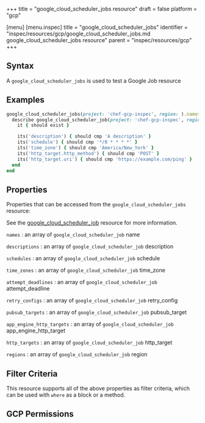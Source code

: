 +++
title = "google_cloud_scheduler_jobs resource"
draft = false
platform = "gcp"

[menu]
  [menu.inspec]
    title = "google_cloud_scheduler_jobs"
    identifier = "inspec/resources/gcp/google_cloud_scheduler_jobs.md google_cloud_scheduler_jobs resource"
    parent = "inspec/resources/gcp"
+++

## Syntax

A `google_cloud_scheduler_jobs` is used to test a Google Job resource

## Examples

```ruby
google_cloud_scheduler_jobs(project: 'chef-gcp-inspec', region: ).names.each do |name|
  describe google_cloud_scheduler_job(project: 'chef-gcp-inspec', region: us-central1, name: name) do
    it { should exist }

    its('description') { should cmp 'A description' }
    its('schedule') { should cmp '*/8 * * * *' }
    its('time_zone') { should cmp 'America/New_York' }
    its('http_target.http_method') { should cmp 'POST' }
    its('http_target.uri') { should cmp 'https://example.com/ping' }
  end
end
```

## Properties

Properties that can be accessed from the `google_cloud_scheduler_jobs` resource:

See the [google_cloud_scheduler_job](/inspec/resources/google_cloud_scheduler_job/#properties) resource for more information.

`names`
: an array of `google_cloud_scheduler_job` name

`descriptions`
: an array of `google_cloud_scheduler_job` description

`schedules`
: an array of `google_cloud_scheduler_job` schedule

`time_zones`
: an array of `google_cloud_scheduler_job` time_zone

`attempt_deadlines`
: an array of `google_cloud_scheduler_job` attempt_deadline

`retry_configs`
: an array of `google_cloud_scheduler_job` retry_config

`pubsub_targets`
: an array of `google_cloud_scheduler_job` pubsub_target

`app_engine_http_targets`
: an array of `google_cloud_scheduler_job` app_engine_http_target

`http_targets`
: an array of `google_cloud_scheduler_job` http_target

`regions`
: an array of `google_cloud_scheduler_job` region

## Filter Criteria

This resource supports all of the above properties as filter criteria, which can be used
with `where` as a block or a method.

## GCP Permissions
